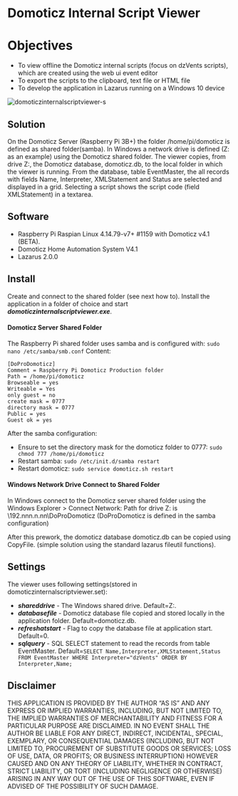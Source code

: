# Domoticz Internal Script Viewer

# Objectives
* To view offline the Domoticz internal scripts (focus on dzVents scripts), which are created using the web ui event editor
* To export the scripts to the clipboard, text file or HTML file
* To develop the application in Lazarus running on a Windows 10 device

![domoticzinternalscriptviewer-s](https://user-images.githubusercontent.com/47274144/52335585-0a71a800-2a03-11e9-865c-6fe34c2e50e7.png)

## Solution
On the Domoticz Server (Raspberry Pi 3B+) the folder /home/pi/domoticz is defined as shared folder(samba).
In Windows a network drive is defined (Z: as an example) using the Domoticz shared folder.
The viewer copies, from drive Z:, the Domoticz database, domoticz.db, to the local folder in which the viewer is running.
From the database, table EventMaster, the all records with fields Name, Interpreter, XMLStatement and Status are selected and displayed in a grid.
Selecting a script shows the script code (field XMLStatement) in a textarea.

## Software
* Raspberry Pi Raspian Linux 4.14.79-v7+ #1159 with Domoticz v4.1 (BETA).
* Domoticz Home Automation System V4.1
* Lazarus 2.0.0

## Install
Create and connect to the shared folder (see next how to).
Install the application in a folder of choice and start ***domoticzinternalscriptviewer.exe***.

#### Domoticz Server Shared Folder
The Raspberry Pi shared folder uses samba and is configured with:
```sudo nano /etc/samba/smb.conf```
Content:
```
[DoProDomoticz]
Comment = Raspberry Pi Domoticz Production folder
Path = /home/pi/domoticz
Browseable = yes
Writeable = Yes
only guest = no
create mask = 0777
directory mask = 0777
Public = yes
Guest ok = yes
```
After the samba configuration:
* Ensure to set the directory mask for the domoticz folder to 0777: ```sudo chmod 777 /home/pi/domoticz```
* Restart samba: ```sudo /etc/init.d/samba restart```
* Restart domoticz: ```sudo service domoticz.sh restart```

#### Windows Network Drive Connect to Shared Folder
In Windows connect to the Domoticz server shared folder using the Windows Explorer > Connect Network:
Path for drive Z: is \\192.nnn.n.nn\DoProDomoticz
(DoProDomoticz is defined in the samba configuration)

After this prework, the domoticz database domoticz.db can be copied using CopyFile.
(simple solution using the standard lazarus fileutil functions).

## Settings
The viewer uses following settings(stored in domoticzinternalscriptviewer.set):
* ***shareddrive*** - The Windows shared drive. Default=Z:\.
* ***databasefile*** - Domoticz database file copied and stored locally in the application folder. Default=domoticz.db.
* ***refreshatstart*** - Flag to copy the database file at application start. Default=0.
* ***sqlquery*** - SQL SELECT statement to read the records from table EventMaster. Default=````SELECT Name,Interpreter,XMLStatement,Status FROM EventMaster WHERE Interpreter="dzVents" ORDER BY Interpreter,Name;````

## Disclaimer
THIS APPLICATION IS PROVIDED BY THE AUTHOR “AS IS” AND ANY EXPRESS OR IMPLIED WARRANTIES, INCLUDING, BUT NOT LIMITED TO, THE IMPLIED 
WARRANTIES OF MERCHANTABILITY AND FITNESS FOR A PARTICULAR PURPOSE ARE DISCLAIMED. IN NO EVENT SHALL THE AUTHOR BE LIABLE FOR ANY DIRECT, 
INDIRECT, INCIDENTAL, SPECIAL, EXEMPLARY, OR CONSEQUENTIAL DAMAGES (INCLUDING, BUT NOT LIMITED TO, PROCUREMENT OF SUBSTITUTE GOODS OR 
SERVICES; LOSS OF USE, DATA, OR PROFITS; OR BUSINESS INTERRUPTION) HOWEVER CAUSED AND ON ANY THEORY OF LIABILITY, WHETHER IN CONTRACT, 
STRICT LIABILITY, OR TORT (INCLUDING NEGLIGENCE OR OTHERWISE) ARISING IN ANY WAY OUT OF THE USE OF THIS SOFTWARE, EVEN IF ADVISED OF THE 
POSSIBILITY OF SUCH DAMAGE.
